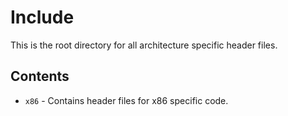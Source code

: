 # Include
This is the root directory for all architecture specific header files.

## Contents
- `x86` - Contains header files for x86 specific code.
